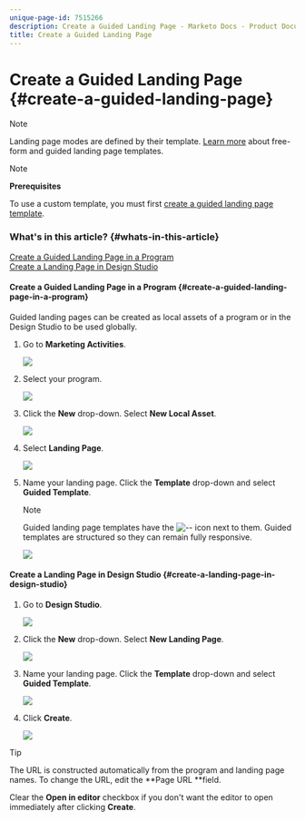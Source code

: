 ```yaml
---
unique-page-id: 7515266
description: Create a Guided Landing Page - Marketo Docs - Product Documentation
title: Create a Guided Landing Page
---
```


# Create a Guided Landing Page {#create-a-guided-landing-page}

>[!NOTE]
>
>Landing page modes are defined by their template. [Learn more](../../../../product-docs/demand-generation/landing-pages/understanding-landing-pages/understanding-free-form-vs-guided-landing-pages.md) about free-form and guided landing page templates.

>[!NOTE]
>
>**Prerequisites**
>
>To use a custom template, you must first [create a guided landing page template](../../../../product-docs/demand-generation/landing-pages/landing-page-templates/create-a-guided-landing-page-template.md).

### What's in this article? {#whats-in-this-article}

[Create a Guided Landing Page in a Program](#create-a-guided-landing-page-in-a-program)  
[Create a Landing Page in Design Studio](#create-a-landing-page-in-design-studio)

#### Create a Guided Landing Page in a Program {#create-a-guided-landing-page-in-a-program}

Guided landing pages can be created as local assets of a program or in the Design Studio to be used globally.

1. Go to **Marketing Activities**.

   ![](assets/one-1.png)

1. Select your program.

   ![](assets/image2015-5-26-9-3a24-3a2.png)

1. Click the **New** drop-down. Select **New Local Asset**.

   ![](assets/image2015-5-26-9-3a25-3a36.png)

1. Select **Landing Page**.

   ![](assets/four.png)

1. Name your landing page. Click the **Template** drop-down and select **Guided Template**.

   >[!NOTE]
   >
   >Guided landing page templates have the ![--](assets/image2015-5-26-9-3a26-3a51.png) icon next to them. Guided templates are structured so they can remain fully responsive.

   ![](assets/image2015-5-24-15-3a47-3a56.png)

#### Create a Landing Page in Design Studio {#create-a-landing-page-in-design-studio}

1. Go to **Design Studio**. 

   ![](assets/six.png)

1. Click the **New** drop-down. Select **New Landing Page**. 

   ![](assets/seven.png)

1. Name your landing page. Click the **Template** drop-down and select **Guided Template**.

   ![](assets/image2015-5-26-9-3a27-3a34.png)

1. Click **Create**.

   ![](assets/image2015-5-26-9-3a28-3a8.png)

>[!TIP]
>
>The URL is constructed automatically from the program and landing page names. To change the URL, edit the **Page URL **field.
>
>Clear the **Open in editor** checkbox if you don't want the editor to open immediately after clicking **Create**.

